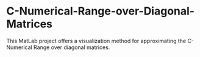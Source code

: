 # C-Numerical-Range-over-Diagonal-Matrices
This MatLab project offers a visualization method for approximating the C-Numerical Range over diagonal matrices.
